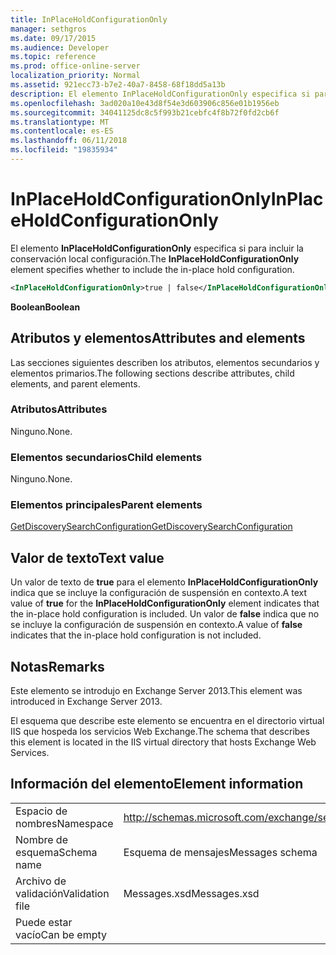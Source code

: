 ```yaml
---
title: InPlaceHoldConfigurationOnly
manager: sethgros
ms.date: 09/17/2015
ms.audience: Developer
ms.topic: reference
ms.prod: office-online-server
localization_priority: Normal
ms.assetid: 921ecc73-b7e2-40a7-8458-68f18dd5a13b
description: El elemento InPlaceHoldConfigurationOnly especifica si para incluir la conservación local configuración.
ms.openlocfilehash: 3ad020a10e43d8f54e3d603906c856e01b1956eb
ms.sourcegitcommit: 34041125dc8c5f993b21cebfc4f8b72f0fd2cb6f
ms.translationtype: MT
ms.contentlocale: es-ES
ms.lasthandoff: 06/11/2018
ms.locfileid: "19835934"
---
```

# <a name="inplaceholdconfigurationonly"></a><span data-ttu-id="9b253-103">InPlaceHoldConfigurationOnly</span><span class="sxs-lookup"><span data-stu-id="9b253-103">InPlaceHoldConfigurationOnly</span></span>

<span data-ttu-id="9b253-104">El elemento **InPlaceHoldConfigurationOnly** especifica si para incluir la conservación local configuración.</span><span class="sxs-lookup"><span data-stu-id="9b253-104">The **InPlaceHoldConfigurationOnly** element specifies whether to include the in-place hold configuration.</span></span> 
  
```XML
<InPlaceHoldConfigurationOnly>true | false</InPlaceHoldConfigurationOnly>
```

 <span data-ttu-id="9b253-105">**Boolean**</span><span class="sxs-lookup"><span data-stu-id="9b253-105">**Boolean**</span></span>
## <a name="attributes-and-elements"></a><span data-ttu-id="9b253-106">Atributos y elementos</span><span class="sxs-lookup"><span data-stu-id="9b253-106">Attributes and elements</span></span>

<span data-ttu-id="9b253-107">Las secciones siguientes describen los atributos, elementos secundarios y elementos primarios.</span><span class="sxs-lookup"><span data-stu-id="9b253-107">The following sections describe attributes, child elements, and parent elements.</span></span>
  
### <a name="attributes"></a><span data-ttu-id="9b253-108">Atributos</span><span class="sxs-lookup"><span data-stu-id="9b253-108">Attributes</span></span>

<span data-ttu-id="9b253-109">Ninguno.</span><span class="sxs-lookup"><span data-stu-id="9b253-109">None.</span></span>
  
### <a name="child-elements"></a><span data-ttu-id="9b253-110">Elementos secundarios</span><span class="sxs-lookup"><span data-stu-id="9b253-110">Child elements</span></span>

<span data-ttu-id="9b253-111">Ninguno.</span><span class="sxs-lookup"><span data-stu-id="9b253-111">None.</span></span>
  
### <a name="parent-elements"></a><span data-ttu-id="9b253-112">Elementos principales</span><span class="sxs-lookup"><span data-stu-id="9b253-112">Parent elements</span></span>

[<span data-ttu-id="9b253-113">GetDiscoverySearchConfiguration</span><span class="sxs-lookup"><span data-stu-id="9b253-113">GetDiscoverySearchConfiguration</span></span>](getdiscoverysearchconfiguration.md)
  
## <a name="text-value"></a><span data-ttu-id="9b253-114">Valor de texto</span><span class="sxs-lookup"><span data-stu-id="9b253-114">Text value</span></span>

<span data-ttu-id="9b253-115">Un valor de texto de **true** para el elemento **InPlaceHoldConfigurationOnly** indica que se incluye la configuración de suspensión en contexto.</span><span class="sxs-lookup"><span data-stu-id="9b253-115">A text value of **true** for the **InPlaceHoldConfigurationOnly** element indicates that the in-place hold configuration is included.</span></span> <span data-ttu-id="9b253-116">Un valor de **false** indica que no se incluye la configuración de suspensión en contexto.</span><span class="sxs-lookup"><span data-stu-id="9b253-116">A value of **false** indicates that the in-place hold configuration is not included.</span></span> 
  
## <a name="remarks"></a><span data-ttu-id="9b253-117">Notas</span><span class="sxs-lookup"><span data-stu-id="9b253-117">Remarks</span></span>

<span data-ttu-id="9b253-118">Este elemento se introdujo en Exchange Server 2013.</span><span class="sxs-lookup"><span data-stu-id="9b253-118">This element was introduced in Exchange Server 2013.</span></span>
  
<span data-ttu-id="9b253-119">El esquema que describe este elemento se encuentra en el directorio virtual IIS que hospeda los servicios Web Exchange.</span><span class="sxs-lookup"><span data-stu-id="9b253-119">The schema that describes this element is located in the IIS virtual directory that hosts Exchange Web Services.</span></span>
  
## <a name="element-information"></a><span data-ttu-id="9b253-120">Información del elemento</span><span class="sxs-lookup"><span data-stu-id="9b253-120">Element information</span></span>

|||
|:-----|:-----|
|<span data-ttu-id="9b253-121">Espacio de nombres</span><span class="sxs-lookup"><span data-stu-id="9b253-121">Namespace</span></span>  <br/> |http://schemas.microsoft.com/exchange/services/2006/messages  <br/> |
|<span data-ttu-id="9b253-122">Nombre de esquema</span><span class="sxs-lookup"><span data-stu-id="9b253-122">Schema name</span></span>  <br/> |<span data-ttu-id="9b253-123">Esquema de mensajes</span><span class="sxs-lookup"><span data-stu-id="9b253-123">Messages schema</span></span>  <br/> |
|<span data-ttu-id="9b253-124">Archivo de validación</span><span class="sxs-lookup"><span data-stu-id="9b253-124">Validation file</span></span>  <br/> |<span data-ttu-id="9b253-125">Messages.xsd</span><span class="sxs-lookup"><span data-stu-id="9b253-125">Messages.xsd</span></span>  <br/> |
|<span data-ttu-id="9b253-126">Puede estar vacío</span><span class="sxs-lookup"><span data-stu-id="9b253-126">Can be empty</span></span>  <br/> ||
   

